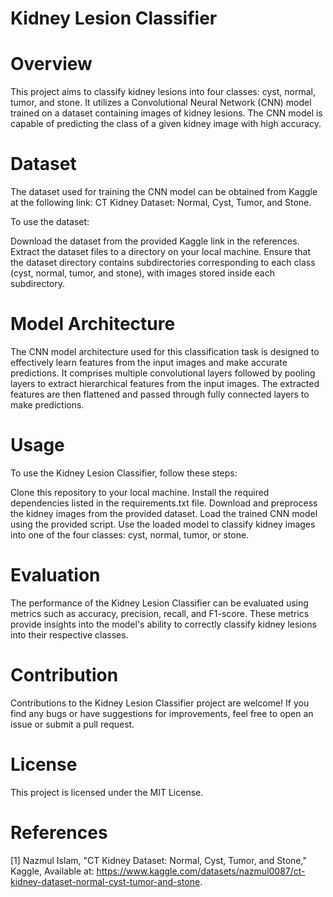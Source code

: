 # Kidney Lesion Classifier #

# Overview
This project aims to classify kidney lesions into four classes: cyst, normal, tumor, and stone. It utilizes a Convolutional Neural Network (CNN) model trained on a dataset containing images of kidney lesions. The CNN model is capable of predicting the class of a given kidney image with high accuracy.

# Dataset
The dataset used for training the CNN model can be obtained from Kaggle at the following link: CT Kidney Dataset: Normal, Cyst, Tumor, and Stone.

To use the dataset:

Download the dataset from the provided Kaggle link in the references.
Extract the dataset files to a directory on your local machine.
Ensure that the dataset directory contains subdirectories corresponding to each class (cyst, normal, tumor, and stone), with images stored inside each subdirectory.

# Model Architecture
The CNN model architecture used for this classification task is designed to effectively learn features from the input images and make accurate predictions. It comprises multiple convolutional layers followed by pooling layers to extract hierarchical features from the input images. The extracted features are then flattened and passed through fully connected layers to make predictions.

# Usage
To use the Kidney Lesion Classifier, follow these steps:

Clone this repository to your local machine.
Install the required dependencies listed in the requirements.txt file.
Download and preprocess the kidney images from the provided dataset.
Load the trained CNN model using the provided script.
Use the loaded model to classify kidney images into one of the four classes: cyst, normal, tumor, or stone.

# Evaluation
The performance of the Kidney Lesion Classifier can be evaluated using metrics such as accuracy, precision, recall, and F1-score. These metrics provide insights into the model's ability to correctly classify kidney lesions into their respective classes.

# Contribution
Contributions to the Kidney Lesion Classifier project are welcome! If you find any bugs or have suggestions for improvements, feel free to open an issue or submit a pull request.

# License
This project is licensed under the MIT License.

# References
[1] Nazmul Islam, "CT Kidney Dataset: Normal, Cyst, Tumor, and Stone," Kaggle, Available at: https://www.kaggle.com/datasets/nazmul0087/ct-kidney-dataset-normal-cyst-tumor-and-stone.
